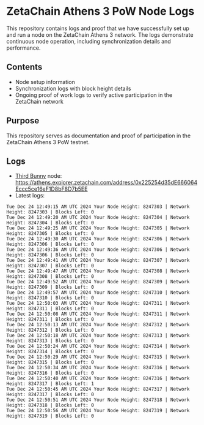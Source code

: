 # ZetaChain Athens 3 PoW Node Logs
This repository contains logs and proof that we have successfully set up and run a node on the ZetaChain Athens 3 network. The logs demonstrate continuous node operation, including synchronization details and performance.

## Contents
- Node setup information
- Synchronization logs with block height details
- Ongoing proof of work logs to verify active participation in the ZetaChain network

## Purpose
This repository serves as documentation and proof of participation in the ZetaChain Athens 3 PoW testnet.

## Logs

- [Third Bunny](https://thirdbunny.xyz/) node: https://athens.explorer.zetachain.com/address/0x225254d35dE666064Eccc5ce16eF1D8bF8D7b5EE
- Latest logs:
```
Tue Dec 24 12:49:15 AM UTC 2024 Your Node Height: 8247303 | Network Height: 8247303 | Blocks Left: 0
Tue Dec 24 12:49:20 AM UTC 2024 Your Node Height: 8247304 | Network Height: 8247304 | Blocks Left: 0
Tue Dec 24 12:49:25 AM UTC 2024 Your Node Height: 8247305 | Network Height: 8247305 | Blocks Left: 0
Tue Dec 24 12:49:30 AM UTC 2024 Your Node Height: 8247306 | Network Height: 8247306 | Blocks Left: 0
Tue Dec 24 12:49:36 AM UTC 2024 Your Node Height: 8247306 | Network Height: 8247306 | Blocks Left: 0
Tue Dec 24 12:49:41 AM UTC 2024 Your Node Height: 8247307 | Network Height: 8247307 | Blocks Left: 0
Tue Dec 24 12:49:47 AM UTC 2024 Your Node Height: 8247308 | Network Height: 8247308 | Blocks Left: 0
Tue Dec 24 12:49:52 AM UTC 2024 Your Node Height: 8247309 | Network Height: 8247309 | Blocks Left: 0
Tue Dec 24 12:49:57 AM UTC 2024 Your Node Height: 8247310 | Network Height: 8247310 | Blocks Left: 0
Tue Dec 24 12:50:03 AM UTC 2024 Your Node Height: 8247311 | Network Height: 8247311 | Blocks Left: 0
Tue Dec 24 12:50:08 AM UTC 2024 Your Node Height: 8247311 | Network Height: 8247311 | Blocks Left: 0
Tue Dec 24 12:50:13 AM UTC 2024 Your Node Height: 8247312 | Network Height: 8247312 | Blocks Left: 0
Tue Dec 24 12:50:18 AM UTC 2024 Your Node Height: 8247313 | Network Height: 8247313 | Blocks Left: 0
Tue Dec 24 12:50:24 AM UTC 2024 Your Node Height: 8247314 | Network Height: 8247314 | Blocks Left: 0
Tue Dec 24 12:50:29 AM UTC 2024 Your Node Height: 8247315 | Network Height: 8247315 | Blocks Left: 0
Tue Dec 24 12:50:34 AM UTC 2024 Your Node Height: 8247316 | Network Height: 8247316 | Blocks Left: 0
Tue Dec 24 12:50:40 AM UTC 2024 Your Node Height: 8247316 | Network Height: 8247317 | Blocks Left: 1
Tue Dec 24 12:50:45 AM UTC 2024 Your Node Height: 8247317 | Network Height: 8247317 | Blocks Left: 0
Tue Dec 24 12:50:51 AM UTC 2024 Your Node Height: 8247318 | Network Height: 8247318 | Blocks Left: 0
Tue Dec 24 12:50:56 AM UTC 2024 Your Node Height: 8247319 | Network Height: 8247319 | Blocks Left: 0
```
